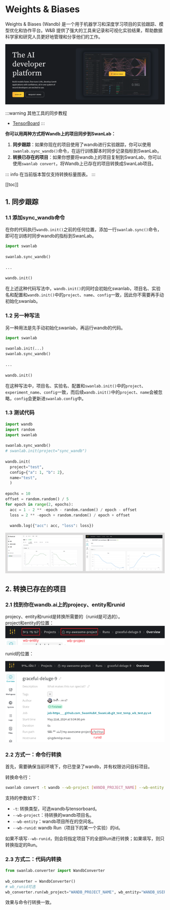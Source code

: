 # Weights & Biases

Weights & Biases (Wandb) 是一个用于机器学习和深度学习项目的实验跟踪、模型优化和协作平台。W&B 提供了强大的工具来记录和可视化实验结果，帮助数据科学家和研究人员更好地管理和分享他们的工作。

![wandb](/assets/ig-wandb.png)

:::warning 其他工具的同步教程

- [TensorBoard](/zh/guide_cloud/integration/integration-tensorboard.md)
:::

**你可以用两种方式将Wandb上的项目同步到SwanLab：**

1. **同步跟踪**：如果你现在的项目使用了wandb进行实验跟踪，你可以使用`swanlab.sync_wandb()`命令，在运行训练脚本时同步记录指标到SwanLab。
2. **转换已存在的项目**：如果你想要将wandb上的项目复制到SwanLab，你可以使用`swanlab convert`，将Wandb上已存在的项目转换成SwanLab项目。

::: info
在当前版本暂仅支持转换标量图表。
:::

[[toc]]


## 1. 同步跟踪

### 1.1 添加sync_wandb命令

在你的代码执行`wandb.init()`之前的任何位置，添加一行`swanlab.sync()`命令，即可在训练时同步wandb的指标到SwanLab。

```python
import swanlab

swanlab.sync_wandb()

...

wandb.init()
```

在上述这种代码写法中，`wandb.init()`的同时会初始化swanlab，项目名、实验名和配置和`wandb.init()`中的`project`、`name`、`config`一致，因此你不需要再手动初始化swanlab。

### 1.2 另一种写法

另一种用法是先手动初始化swanlab，再运行wandb的代码。

```python
import swanlab

swanlab.init(...)
swanlab.sync_wandb()

...

wandb.init()
```

在这种写法中，项目名、实验名、配置和`swanlab.init()`中的`project`、`experiment_name`、`config`一致，而后续`wandb.init()`中的`project`、`name`会被忽略，`config`会更新进`swanlab.config`中。

### 1.3 测试代码

```python
import wandb
import random
import swanlab

swanlab.sync_wandb()
# swanlab.init(project="sync_wandb")

wandb.init(
  project="test",
  config={"a": 1, "b": 2},
  name="test",
  )

epochs = 10
offset = random.random() / 5
for epoch in range(2, epochs):
  acc = 1 - 2 ** -epoch - random.random() / epoch - offset
  loss = 2 ** -epoch + random.random() / epoch + offset

  wandb.log({"acc": acc, "loss": loss})
```

![alt text](/assets/ig-wandb-4.png)

## 2. 转换已存在的项目

### 2.1 找到你在wandb.ai上的projecy、entity和runid

projecy、entity和runid是转换所需要的（runid是可选的）。  
project和entity的位置：
![alt text](/assets/ig-wandb-2.png)

runid的位置：

![alt text](/assets/ig-wandb-3.png)

### 2.2 方式一：命令行转换

首先，需要确保当前环境下，你已登录了wandb，并有权限访问目标项目。

转换命令行：

```bash
swanlab convert -t wandb --wb-project [WANDB_PROJECT_NAME] --wb-entity [WANDB_ENTITY]
```

支持的参数如下：

- `-t`: 转换类型，可选wandb与tensorboard。
- `--wb-project`：待转换的wandb项目名。
- `--wb-entity`：wandb项目所在的空间名。
- `--wb-runid`: wandb Run（项目下的某一个实验）的id。

如果不填写`--wb-runid`，则会将指定项目下的全部Run进行转换；如果填写，则只转换指定的Run。

### 2.3 方式二：代码内转换

```python
from swanlab.converter import WandbConverter

wb_converter = WandbConverter()
# wb_runid可选
wb_converter.run(wb_project="WANDB_PROJECT_NAME", wb_entity="WANDB_USERNAME")
```
效果与命令行转换一致。